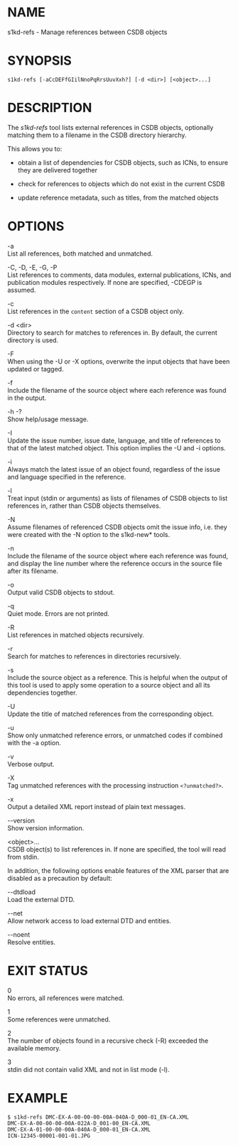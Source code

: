 NAME
====

s1kd-refs - Manage references between CSDB objects

SYNOPSIS
========

    s1kd-refs [-aCcDEFfGIilNnoPqRrsUuvXxh?] [-d <dir>] [<object>...]

DESCRIPTION
===========

The *s1kd-refs* tool lists external references in CSDB objects,
optionally matching them to a filename in the CSDB directory hierarchy.

This allows you to:

-   obtain a list of dependencies for CSDB objects, such as ICNs, to
    ensure they are delivered together

-   check for references to objects which do not exist in the current
    CSDB

-   update reference metadata, such as titles, from the matched objects

OPTIONS
=======

-a  
List all references, both matched and unmatched.

-C, -D, -E, -G, -P  
List references to comments, data modules, external publications, ICNs,
and publication modules respectively. If none are specified, -CDEGP is
assumed.

-c  
List references in the `content` section of a CSDB object only.

-d &lt;dir&gt;  
Directory to search for matches to references in. By default, the
current directory is used.

-F  
When using the -U or -X options, overwrite the input objects that have
been updated or tagged.

-f  
Include the filename of the source object where each reference was found
in the output.

-h -?  
Show help/usage message.

-I  
Update the issue number, issue date, language, and title of references
to that of the latest matched object. This option implies the -U and -i
options.

-i  
Always match the latest issue of an object found, regardless of the
issue and language specified in the reference.

-l  
Treat input (stdin or arguments) as lists of filenames of CSDB objects
to list references in, rather than CSDB objects themselves.

-N  
Assume filenames of referenced CSDB objects omit the issue info, i.e.
they were created with the -N option to the s1kd-new\* tools.

-n  
Include the filename of the source object where each reference was
found, and display the line number where the reference occurs in the
source file after its filename.

-o  
Output valid CSDB objects to stdout.

-q  
Quiet mode. Errors are not printed.

-R  
List references in matched objects recursively.

-r  
Search for matches to references in directories recursively.

-s  
Include the source object as a reference. This is helpful when the
output of this tool is used to apply some operation to a source object
and all its dependencies together.

-U  
Update the title of matched references from the corresponding object.

-u  
Show only unmatched reference errors, or unmatched codes if combined
with the -a option.

-v  
Verbose output.

-X  
Tag unmatched references with the processing instruction
`<?unmatched?>`.

-x  
Output a detailed XML report instead of plain text messages.

--version  
Show version information.

&lt;object&gt;...  
CSDB object(s) to list references in. If none are specified, the tool
will read from stdin.

In addition, the following options enable features of the XML parser
that are disabled as a precaution by default:

--dtdload  
Load the external DTD.

--net  
Allow network access to load external DTD and entities.

--noent  
Resolve entities.

EXIT STATUS
===========

0  
No errors, all references were matched.

1  
Some references were unmatched.

2  
The number of objects found in a recursive check (-R) exceeded the
available memory.

3  
stdin did not contain valid XML and not in list mode (-l).

EXAMPLE
=======

    $ s1kd-refs DMC-EX-A-00-00-00-00A-040A-D_000-01_EN-CA.XML
    DMC-EX-A-00-00-00-00A-022A-D_001-00_EN-CA.XML
    DMC-EX-A-01-00-00-00A-040A-D_000-01_EN-CA.XML
    ICN-12345-00001-001-01.JPG

